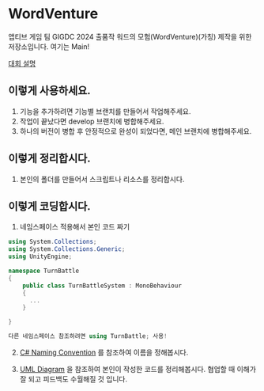 # WordVenture

앱티브 게임 팀 GIGDC 2024 출품작 워드의 모험(WordVenture)(가칭) 제작을 위한 저장소입니다. 여기는 Main!

[대회 설명](https://www.gigdc.or.kr/sub01/sub02.php)


## 이렇게 사용하세요.

1. 기능을 추가하려면 기능별 브랜치를 만들어서 작업해주세요.
2. 작업이 끝났다면 develop 브랜치에 병합해주세요.
3. 하나의 버전이 병합 후 안정적으로 완성이 되었다면, 메인 브랜치에 병합해주세요.

## 이렇게 정리합시다.
1. 본인의 폴더를 만들어서 스크립트나 리소스를 정리합시다.

## 이렇게 코딩합시다.

1. 네임스페이스 적용해서 본인 코드 짜기
```C#
using System.Collections;
using System.Collections.Generic;
using UnityEngine;

namespace TurnBattle
{
    public class TurnBattleSystem : MonoBehaviour
    {
      ...
    }

}

다른 네임스페이스 참조하려면 using TurnBattle; 사용! 

```   
2. [C# Naming Convention](https://learn.microsoft.com/en-us/dotnet/standard/design-guidelines/names-of-classes-structs-and-interfaces#naming-enumerations) 를 참조하여 이름을 정해봅시다.

3. [UML Diagram](https://velog.io/@jungmyeong96/UML-다이어그램-작성법) 을 참조하여 본인이 작성한 코드를 정리해봅시다. 협업할 때 이해가 잘 되고 피드백도 수월해질 것 입니다.
